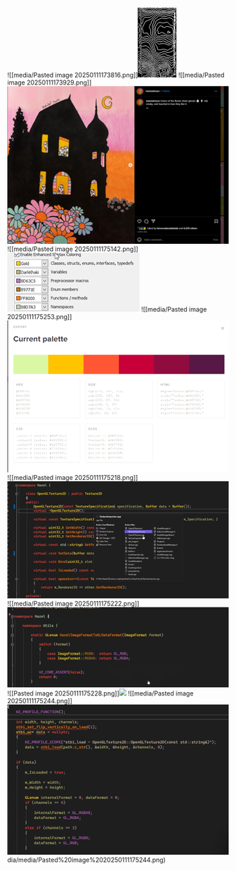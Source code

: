 ![[media/Pasted image 20250111173816.png]]![](https://github.com/Stehfyn/vault/blob/main/vault/media/Pasted%20image%2020250111173816.png)
![[media/Pasted image 20250111173929.png]]![](https://github.com/Stehfyn/vault/blob/main/vault/media/Pasted%20image%2020250111173929.png)
![[media/Pasted image 20250111175142.png]]![](https://github.com/Stehfyn/vault/blob/main/vault/media/Pasted%20image%2020250111175142.png)
![[media/Pasted image 20250111175253.png]]![](https://github.com/Stehfyn/vault/blob/main/vault/media/Pasted%20image%2020250111175253.png)
![[media/Pasted image 20250111175218.png]]![](https://github.com/Stehfyn/vault/blob/main/vault/media/Pasted%20image%2020250111175218.png)
![[media/Pasted image 20250111175222.png]]![](https://github.com/Stehfyn/vault/blob/main/vault/media/Pasted%20image%2020250111175222.png)
![[Pasted image 20250111175228.png]]![](https://github.com/Stehfyn/vault/blob/main/vault/Pasted%20image%2020250111175228.png)
![[media/Pasted image 20250111175244.png]]![](https://github.com/Stehfyn/vault/blob/main/vault/media/Pasted%20image%2020250111175244.png)
dia/media/Pasted%20image%2020250111175244.png)
